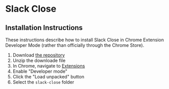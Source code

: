 # Slack Close

## Installation Instructions
These instructions describe how to install Slack Close in Chrome Extension Developer Mode (rather than officially through the Chrome Store).

1. Download [the repository](https://github.com/lorynk/slack-close/archive/master.zip)
2. Unzip the downloade file
3. In Chrome, navigate to [Extensions](chrome://extensions/)
4. Enable "Developer mode"
5. Click the "Load unpacked" button
6. Select the `slack-close` folder
